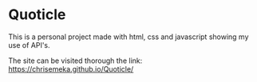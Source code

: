 # Quoticle

This is a personal project made with html, css and javascript showing my use of API's.

The site can be visited thorough the link: https://chrisemeka.github.io/Quoticle/
